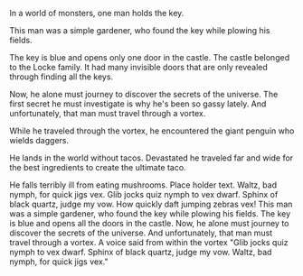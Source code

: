 
In a world of monsters, one man holds the key.

This man was a simple gardener, who found the key while plowing his fields.  

The key is blue and opens only one door in the castle. The castle belonged to the Locke family. It had many invisible doors that are only revealed through finding all the keys.

Now, he alone must journey to discover the secrets of the universe.  The first secret he must investigate is why he's been so gassy lately.  And unfortunately, that man must travel through a vortex.

While he traveled through the vortex, he encountered the giant penguin who wields daggers.

He lands in the world without tacos. Devastated he traveled far and wide for the best ingredients to create the ultimate taco.

He falls terribly ill from eating mushrooms. 
Place holder text. Waltz, bad nymph, for quick jigs vex. Glib jocks quiz nymph to vex dwarf. Sphinx of black quartz, judge my vow. How quickly daft jumping zebras vex!
This man was a simple gardener, who found the key while plowing his fields.  The key is blue and opens all the doors in the castle.
Now, he alone must journey to discover the secrets of the universe.  And unfortunately, that man must travel through a vortex. A voice said from within the vortex "Glib jocks quiz nymph to vex dwarf. Sphinx of black quartz, judge my vow. Waltz, bad nymph, for quick jigs vex."

